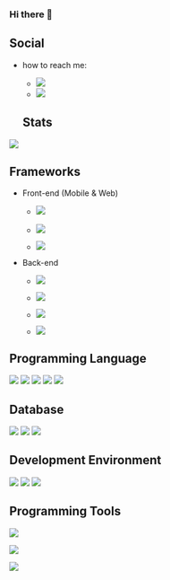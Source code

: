 ### Hi there 👋

<!--
**SimonWang9610/SimonWang9610** is a ✨ _special_ ✨ repository because its `README.md` (this file) appears on your GitHub profile.

Here are some ideas to get you started:


- 🌱 I’m currently learning ...
- 👯 I’m looking to collaborate on ...
- 🤔 I’m looking for help with ...
- 💬 Ask me about ...
- 📫 How to reach me: ...
- 😄 Pronouns: ...
- ⚡ Fun fact: ...
-->

## Social

<!-- [![Top Langs](https://github-readme-stats.vercel.app/api/top-langs/?username=SimonWang9610&layout=compact&theme=vision-friendly-dark)](https://github.com/anuraghazra/github-readme-stats) -->
<!--
[![GitHub Streak](http://github-readme-streak-stats.herokuapp.com?user=SimonWang9610&theme=dark&background=000000)](https://git.io/streak-stats) -->

- how to reach me:

  - [<img src="https://img.shields.io/badge/Gmail-D14836?style=for-the-badge&logo=gmail&logoColor=white">](mailto:dengpan9610.wang@gmail)
  - [<img src="https://img.shields.io/badge/LinkedIn-0077B5?style=for-the-badge&logo=linkedin&logoColor=white">](www.linkedin.com/in/wang-dengpan-135898190)

  ## Stats

<a href="https://github.com/anuraghazra/github-readme-stats">
  <img align="center" src="https://github-readme-stats.vercel.app/api?username=SimonWang9610&count_private=true&show_icons=true" />
</a>

## Frameworks

- Front-end (Mobile & Web)

  - <img src="https://img.shields.io/badge/Flutter-02569B?style=for-the-badge&logo=flutter&logoColor=white">
  - <img src="https://img.shields.io/badge/React-20232A?style=for-the-badge&logo=react&logoColor=61DAFB"></img>

  - <img src="https://img.shields.io/badge/jQuery-0769AD?style=for-the-badge&logo=jquery&logoColor=white"></img>

- Back-end

  - <img src="https://img.shields.io/badge/Node.js-339933?style=for-the-badge&logo=nodedotjs&logoColor=white"></img>

  - <img src="https://img.shields.io/badge/Express.js-000000?style=for-the-badge&logo=express&logoColor=white"></img>
  - <img src="https://img.shields.io/badge/Nginx-009639?style=for-the-badge&logo=nginx&logoColor=white"></img>
  - <img src="https://img.shields.io/badge/Flask-000000?style=for-the-badge&logo=flask&logoColor=white"></img>

## Programming Language

<img src="https://img.shields.io/badge/Dart-0175C2?style=for-the-badge&logo=dart&logoColor=white">
<img src="https://img.shields.io/badge/JavaScript-323330?style=for-the-badge&logo=javascript&logoColor=F7DF1E">
<img src="https://img.shields.io/badge/Python-FFD43B?style=for-the-badge&logo=python&logoColor=blue">
<img src="https://img.shields.io/badge/Rust-black?style=for-the-badge&logo=rust&logoColor=#E57324">
<img src="https://img.shields.io/badge/WebAssembly-654FF0?style=for-the-badge&logo=WebAssembly&logoColor=white">

## Database

<img src="https://img.shields.io/badge/MySQL-005C84?style=for-the-badge&logo=mysql&logoColor=white"></img>
<img src="https://img.shields.io/badge/redis-%23DD0031.svg?&style=for-the-badge&logo=redis&logoColor=white"></img>
<img src="https://img.shields.io/badge/MongoDB-4EA94B?style=for-the-badge&logo=mongodb&logoColor=white"></img>

## Development Environment

<img src="https://img.shields.io/badge/mac%20os-000000?style=for-the-badge&logo=apple&logoColor=white">
<img src="https://img.shields.io/badge/Windows-0078D6?style=for-the-badge&logo=windows&logoColor=white">
<img src="https://img.shields.io/badge/Cent%20OS-262577?style=for-the-badge&logo=CentOS&logoColor=white">

## Programming Tools

<img src="https://img.shields.io/badge/Visual_Studio_Code-0078D4?style=for-the-badge&logo=visual%20studio%20code&logoColor=white"></img>

<img src="https://img.shields.io/badge/Xcode-007ACC?style=for-the-badge&logo=Xcode&logoColor=white"></img>

<img src="https://img.shields.io/badge/PyCharm-000000.svg?&style=for-the-badge&logo=PyCharm&logoColor=white">
